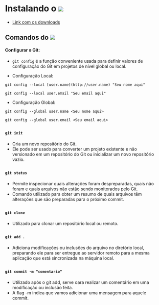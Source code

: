# Instalando o <img src="https://img.shields.io/badge/GIT-E44C30?style=for-the-badge&logo=git&logoColor=white"/>
- [Link com os downloads](https://git-scm.com/downloads)

## Comandos do <img src="https://img.shields.io/badge/GitHub-100000?style=for-the-badge&logo=github&logoColor=white"/>

#### Configurar o Git:
- `git config`  é a função conveniente usada para definir valores de configuração do Git em projetos de nível global ou local.

- Configuração Local: 
~~~
git config --local [user.name](http://user.name) "Seu nome aqui"
~~~
~~~
git config --local user.email "Seu email aqui"
~~~

- Configuração Global:

~~~
git config --global user.name <Seu nome aqui>
~~~
~~~
git config --global user.email <Seu email aqui>
~~~

##
#### `git init` 
- Cria um novo repositório do Git.
- Ele pode ser usado para converter um projeto existente e não versionado em um repositório do Git ou inicializar um novo repositório vazio.
##
#### `git status`
- Permite inspecionar quais alterações foram despreparadas, quais não foram e quais arquivos não estão sendo monitorados pelo Git.
- Comando utilizado para obter um resumo de quais arquivos têm alterações que são preparadas para o próximo commit.
##

#### `git clone`
- Utilizado para clonar um repositório local ou remoto.
##
#### `git add .`
- Adiciona modificações ou inclusões do arquivo no diretório local, preparando ele para ser entregue ao servidor remoto para a mesma aplicação que está sincronizada na máquina local.
##
#### `git commit -m "comentario"`
- Utilizado após o git add, serve oara realizar um comentário em uma modificação ou inclusão feita.
- A flag -m indica que vamos adicionar uma mensagem para aquele commit.
##
